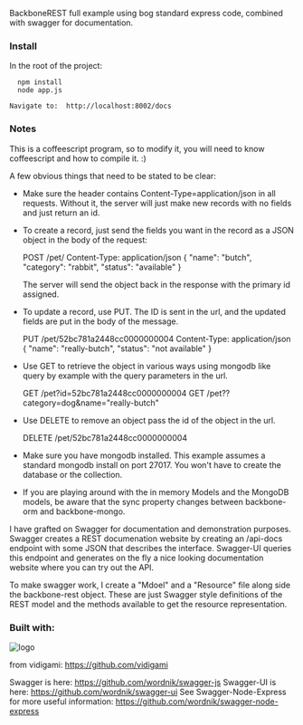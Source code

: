 BackboneREST full example using bog standard express code, combined with swagger for documentation.

### Install

In the root of the project:

```
  npm install
  node app.js
```

```
Navigate to:  http://localhost:8002/docs
```

### Notes

This is a coffeescript program, so to modify it, you will need to know coffeescript and how to compile it. :)

A few obvious things that need to be stated to be clear:

* Make sure the header contains Content-Type=application/json in all requests. Without it, the server will just make new records with no fields and just return an id.
* To create a record, just send the fields you want in the record as a JSON object in the body of the request:

  POST /pet/
  Content-Type: application/json
  {
    "name": "butch",
    "category": "rabbit",
    "status": "available"
  }

  The server will send the object back in the response with the primary id assigned.

* To update a record, use PUT.  The ID is sent in the url, and the updated fields are put in the body of the message.

  PUT /pet/52bc781a2448cc0000000004
  Content-Type: application/json
  {
    "name": "really-butch",
    "status": "not available"
  }

* Use GET to retrieve the object in various ways using mongodb like query by example with the query parameters in the url.

  GET /pet?id=52bc781a2448cc0000000004
  GET /pet??category=dog&name="really-butch"

* Use DELETE to remove an object pass the id of the object in the url.

  DELETE /pet/52bc781a2448cc0000000004

* Make sure you have mongodb installed. This example assumes a standard mongodb install on port 27017. You won't have to create the database or the collection.
* If you are playing around with the in memory Models and the MongoDB models, be aware that the sync property changes between backbone-orm and backbone-mongo.

I have grafted on Swagger for documentation and demonstration purposes.  Swagger creates a REST documenation website by
creating an /api-docs endpoint with some JSON that describes the interface.  Swagger-UI queries this endpoint and
generates on the fly a nice looking documentation website where you can try out the API.

To make swagger work, I create a "Mdoel" and a "Resource" file along side the backbone-rest object.  These are just Swagger
style definitions of the REST model and the methods available to get the resource representation.

### Built with:

![logo](https://github.com/vidigami/backbone-orm/raw/master/media/logo.png)

from vidigami: https://github.com/vidigami

Swagger is here: https://github.com/wordnik/swagger-js
Swagger-UI is here: https://github.com/wordnik/swagger-ui
See Swagger-Node-Express for more useful information: https://github.com/wordnik/swagger-node-express

